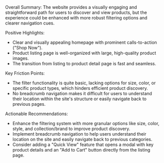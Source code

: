 Overall Summary: The website provides a visually engaging and straightforward path for users to discover and view products, but the experience could be enhanced with more robust filtering options and clearer navigation cues.

Positive Highlights:
*   Clear and visually appealing homepage with prominent calls-to-action ("Shop Now").
*   Product listing page is well-organized with large, high-quality product images.
*   The transition from listing to product detail page is fast and seamless.

Key Friction Points:
*   The filter functionality is quite basic, lacking options for size, color, or specific product types, which hinders efficient product discovery.
*   No breadcrumb navigation makes it difficult for users to understand their location within the site's structure or easily navigate back to previous pages.

Actionable Recommendations:
*   Enhance the filtering system with more granular options like size, color, style, and collection/brand to improve product discovery.
*   Implement breadcrumb navigation to help users understand their location on the site and easily navigate back to previous categories.
*   Consider adding a "Quick View" feature that opens a modal with key product details and an "Add to Cart" button directly from the listing page.
